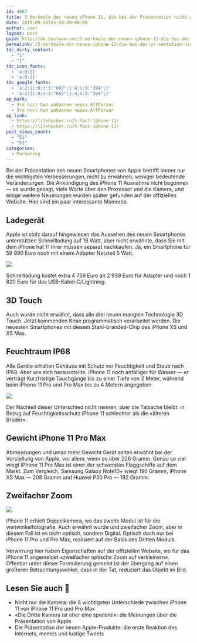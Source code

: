 ```yaml
---
id: 4867
title: 5 Merkmale der neuen iPhone 11, die bei der Präsentation nicht gesagt
date: 2019-09-26T05:59:49+00:00
author: user
layout: post
guid: http://de.bestwow.net/5-merkmale-der-neuen-iphone-11-die-bei-der-pr-sentation-nicht-gesagt/
permalink: /5-merkmale-der-neuen-iphone-11-die-bei-der-pr-sentation-nicht-gesagt/
tdc_dirty_content:
  - "1"
  - "1"
tdc_icon_fonts:
  - 'a:0:{}'
  - 'a:0:{}'
tdc_google_fonts:
  - 'a:2:{i:0;s:3:"662";i:4;s:3:"394";}'
  - 'a:2:{i:0;s:3:"662";i:4;s:3:"394";}'
ap_mark:
  - Это пост был добавлен через AftParser
  - Это пост был добавлен через AftParser
ap_link:
  - https://lifehacker.ru/5-fact-iphone-11/
  - https://lifehacker.ru/5-fact-iphone-11/
post_views_count:
  - "51"
  - "51"
categories:
  - Marketing
---
```

Bei der Präsentation des neuen Smartphones von Apple betrifft immer nur die wichtigsten Verbesserungen, nicht zu erwähnen, weniger bedeutende Veränderungen. Die Ankündigung des iPhone 11 Ausnahme nicht begonnen — es wurde gesagt, viele Worte über den Prozessor und die Kamera, und einige weitere Neuerungen wurden später gefunden auf der offiziellen Website. Hier sind ein paar interessante Momente.

## Ladegerät

Apple ist stolz darauf hingewiesen das Aussehen des neuen Smartphones unterstützen Schnellladung auf 18 Watt, aber nicht erwähnte, dass Sie mit dem iPhone hat 11 Ihrer müssen separat nachkaufen. Ja, ein Smartphone für 59 990 Euro noch mit einem Adapter Netzteil 5 Watt.

![](http://de.bestwow.net/wp-content/uploads/2019/09/5-osobennostey-novyh-iphone-11-o-kotoryh-ne-skazali-na-prezentacii-1.jpg) 

Schnellladung kostet extra 4 759 Euro an 2 939 Euro für Adapter und noch 1 820 Euro für das USB-Kabel‑C/Lightning.

## 3D Touch

Auch wurde nicht erwähnt, dass alle drei neuen mangeln Technologie 3D Touch. Jetzt kommenden Krise programmatisch verarbeitet werden. Die neuesten Smartphones mit diesem Stahl-branded-Chip des iPhone XS und XS Max.

## Feuchtraum IP68

Alle Geräte erhalten Gehäuse mit Schutz vor Feuchtigkeit und Staub nach IP68. Aber wie sich herausstellte, iPhone 11 noch anfälliger für Wasser — er verträgt Kurzfristige Tauchgänge bis zu einer Tiefe von 2 Meter, während beim iPhone 11 Pro und Pro Max bis zu 4 Metern angegeben.

![](http://de.bestwow.net/wp-content/uploads/2019/09/5-osobennostey-novyh-iphone-11-o-kotoryh-ne-skazali-na-prezentacii-2.jpeg) 

Der Nachteil dieser Unterschied nicht nennen, aber die Tatsache bleibt: in Bezug auf Feuchtigkeitsschutz iPhone 11 schlechter als die «älteren Brüder».

## Gewicht iPhone 11 Pro Max

Abmessungen und umso mehr Gewicht Gerät selten erwähnt bei der Vorstellung von Apple, vor allem, wenn es über 226 Gramm. Genau so viel wiegt iPhone 11 Pro Max ist einer der schwersten Flaggschiffe auf dem Markt. Zum Vergleich, Samsung Galaxy Note10+ wiegt 196 Gramm, iPhone XS Max — 208 Gramm und Huawei P30 Pro — 192 Gramm.

## Zweifacher Zoom

![](http://de.bestwow.net/wp-content/uploads/2019/09/5-osobennostey-novyh-iphone-11-o-kotoryh-ne-skazali-na-prezentacii-3.jpeg) 

iPhone 11 erhielt Doppelkamera, wo das zweite Modul ist für die weitwinkelfotografie. Auch erwähnt wurde und zweifacher Zoom, aber in diesem Fall ist es nicht optisch, sondern Digital. Optisch doch nur bei iPhone 11 Pro und Pro Max, realisiert auf der Basis des Dritten Moduls.

Verwirrung hier haben Eigenschaften auf der offiziellen Website, wo für das iPhone 11 angemeldet «zweifacher optische Zoom auf verkleinern». Offenbar unter dieser Formulierung gemeint ist der übergang auf einen größeren Betrachtungswinkel, dass in der Tat, reduziert das Objekt im Bild.

<div>
  <h2 class="read-also__title">
    <span>Lesen Sie auch</span> <span>🧐 </span>
  </h2>
  
  <ul class="read-also__list">
    <li>
      Nicht nur die Kamera: die 8 wichtigsten Unterschiede zwischen iPhone 11 von iPhone 11 Pro und Pro Max
    </li>
    <li>
      «Die Dritte Kamera ist eher eine spielerei»: die Meinungen über die Präsentation von Apple
    </li>
    <li>
      Die Präsentation der neuen Apple-Produkte: die erste Reaktion des Internets, memes und lustige Tweets
    </li>
  </ul>
</div>